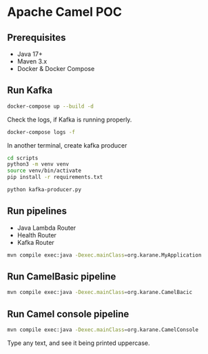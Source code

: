 # Apache Camel POC


## Prerequisites
- Java 17+ 
- Maven 3.x 
- Docker & Docker Compose


## Run Kafka
```bash
docker-compose up --build -d
```
Check the logs, if Kafka is running properly.
```bash
docker-compose logs -f
```

In another terminal, create kafka producer
```bash
cd scripts
python3 -m venv venv
source venv/bin/activate
pip install -r requirements.txt

python kafka-producer.py
```


## Run pipelines
- Java Lambda Router
- Health Router
- Kafka Router

```bash
mvn compile exec:java -Dexec.mainClass=org.karane.MyApplication
```

## Run CamelBasic pipeline
```bash
mvn compile exec:java -Dexec.mainClass=org.karane.CamelBacic
```
## Run Camel console pipeline
```bash
mvn compile exec:java -Dexec.mainClass=org.karane.CamelConsole
```

Type any text, and see it being printed uppercase.



